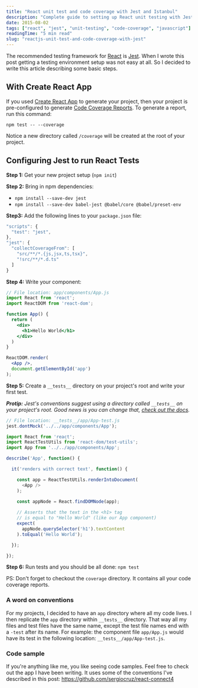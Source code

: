 ```yaml
---
title: "React unit test and code coverage with Jest and Istanbul"
description: "Complete guide to setting up React unit testing with Jest and generating code coverage reports. Learn how to configure Jest for React components and write effective tests."
date: 2015-08-02
tags: ["react", "jest", "unit-testing", "code-coverage", "javascript"]
readingTime: "5 min read"
slug: "reactjs-unit-test-and-code-coverage-with-jest"
---
```


The recommended testing framework for [React](https://reactjs.org/) is [Jest](https://jestjs.io/). When I wrote this post getting a testing environment setup was not easy at all. So I decided to write this article describing some basic steps.

## With Create React App

If you used [Create React App](https://create-react-app.dev/) to generate your project, then your project is pre-configured to generate [Code Coverage Reports](https://create-react-app.dev/docs/running-tests/#coverage-reporting). To generate a report, run this command:

```shell
npm test -- --coverage
```

Notice a new directory called `/coverage` will be created at the root of your project.

## Configuring Jest to run React Tests

**Step 1:**  Get your new project setup (`npm init`)

**Step 2:** Bring in npm dependencies:

- `npm install --save-dev jest`
- `npm install --save-dev babel-jest @babel/core @babel/preset-env`

**Step3:** Add the following lines to your `package.json` file:

```javascript
"scripts": {
  "test": "jest",
},
"jest": {
  "collectCoverageFrom": [
    "src/**/*.{js,jsx,ts,tsx}",
    "!src/**/*.d.ts"
  ]
}
```

**Step 4:** Write your component:

```jsx
// File location: app/components/App.js
import React from 'react';
import ReactDOM from 'react-dom';

function App() {
  return (
    <div>
      <h1>Hello World</h1>
    </div>
  )
}

ReactDOM.render(
  <App />,
  document.getElementById('app')
);

```

**Step 5:** Create a `__tests__` directory on your project's root and write your first test.

_**Protip:** Jest's conventions suggest using a directory called `__tests__` on your project's root. Good news is you can change that, [check out the docs](http://facebook.github.io/jest/docs/api.html#config-testdirectoryname-string)._

```javascript
// File location: __tests__/app/App-test.js
jest.dontMock('../../app/components/App');

import React from 'react';
import ReactTestUtils from 'react-dom/test-utils';
import App from '../../app/components/App';

describe('App', function() {

  it('renders with correct text', function() {

    const app = ReactTestUtils.renderIntoDocument(
      <App />
    );

    const appNode = React.findDOMNode(app);
	
    // Asserts that the text in the <h1> tag
    // is equal to "Hello World" (like our App component)
    expect(
      appNode.querySelector('h1').textContent
    ).toEqual('Hello World');

  });

});

```

**Step 6:** Run tests and you should be all done: `npm test`

PS: Don't forget to checkout the `coverage` directory. It contains all your code coverage reports.

### A word on conventions

For my projects, I decided to have an `app` directory where all my code lives. I then replicate the `app` directory within `__tests__` directory. That way all my files and test files have the same name, except the test file names end with a `-test` after its name. For example: the component file `app/App.js` would have its test in the following location: `__tests__/app/App-test.js`.

### Code sample
If you're anything like me, you like seeing code samples. Feel free to check out the app I have been writing. It uses some of the conventions I've described in this post: https://github.com/sergiocruz/react-connect4
